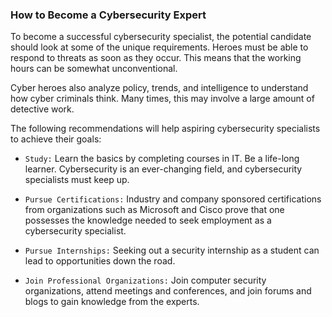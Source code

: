 ### How to Become a Cybersecurity Expert

To become a successful cybersecurity specialist, the potential candidate should look at some of the unique requirements. Heroes must be able to respond to threats as soon as they occur. This means that the working hours can be somewhat unconventional.

Cyber heroes also analyze policy, trends, and intelligence to understand how cyber criminals think. Many times, this may involve a large amount of detective work.

The following recommendations will help aspiring cybersecurity specialists to achieve their goals:

+  `Study:` Learn the basics by completing courses in IT. Be a life-long learner. Cybersecurity is an ever-changing field, and cybersecurity specialists must keep up.

+ `Pursue Certifications:` Industry and company sponsored certifications from organizations such as Microsoft and Cisco prove that one possesses the knowledge needed to seek employment as a cybersecurity specialist.

+ `Pursue Internships:` Seeking out a security internship as a student can lead to opportunities down the road.
+ `Join Professional Organizations:` Join computer security organizations, attend meetings and conferences, and join forums and blogs to gain knowledge from the experts.
